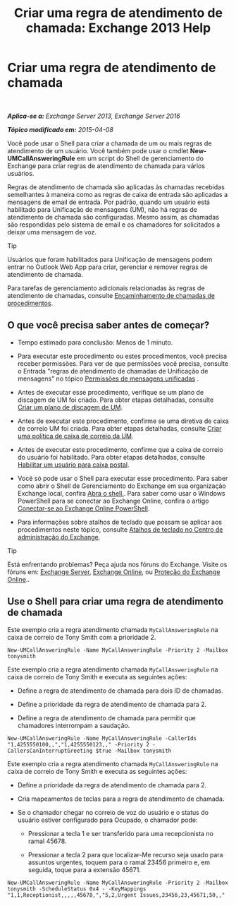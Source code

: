 ﻿---
title: 'Criar uma regra de atendimento de chamada: Exchange 2013 Help'
TOCTitle: Criar uma regra de atendimento de chamada
ms:assetid: 0976f8f2-3449-44f1-b0d1-20c91622e827
ms:mtpsurl: https://technet.microsoft.com/pt-br/library/JJ898495(v=EXCHG.150)
ms:contentKeyID: 51407832
ms.date: 05/22/2018
mtps_version: v=EXCHG.150
ms.translationtype: MT
---

# Criar uma regra de atendimento de chamada

 

_**Aplica-se a:** Exchange Server 2013, Exchange Server 2016_

_**Tópico modificado em:** 2015-04-08_

Você pode usar o Shell para criar a chamada de um ou mais regras de atendimento de um usuário. Você também pode usar o cmdlet **New-UMCallAnsweringRule** em um script do Shell de gerenciamento do Exchange para criar regras de atendimento de chamada para vários usuários.

Regras de atendimento de chamada são aplicadas às chamadas recebidas semelhantes à maneira como as regras de caixa de entrada são aplicadas a mensagens de email de entrada. Por padrão, quando um usuário está habilitado para Unificação de mensagens (UM), não há regras de atendimento de chamada são configuradas. Mesmo assim, as chamadas são respondidas pelo sistema de email e os chamadores for solicitados a deixar uma mensagem de voz.


> [!TIP]
> Usuários que foram habilitados para Unificação de mensagens podem entrar no Outlook Web App para criar, gerenciar e remover regras de atendimento de chamada.



Para tarefas de gerenciamento adicionais relacionadas às regras de atendimento de chamadas, consulte [Encaminhamento de chamadas de procedimentos](forwarding-calls-procedures-exchange-2013-help.md).

## O que você precisa saber antes de começar?

  - Tempo estimado para conclusão: Menos de 1 minuto.

  - Para executar este procedimento ou estes procedimentos, você precisa receber permissões. Para ver de que permissões você precisa, consulte o Entrada "regras de atendimento de chamadas de Unificação de mensagens" no tópico [Permissões de mensagens unificadas](unified-messaging-permissions-exchange-2013-help.md) .

  - Antes de executar esse procedimento, verifique se um plano de discagem de UM foi criado. Para obter etapas detalhadas, consulte [Criar um plano de discagem de UM](create-a-um-dial-plan-exchange-2013-help.md).

  - Antes de executar este procedimento, confirme se uma diretiva de caixa de correio UM foi criada. Para obter etapas detalhadas, consulte [Criar uma política de caixa de correio da UM](create-a-um-mailbox-policy-exchange-2013-help.md).

  - Antes de executar este procedimento, confirme que a caixa de correio do usuário foi habilitado. Para obter etapas detalhadas, consulte [Habilitar um usuário para caixa postal](enable-a-user-for-voice-mail-exchange-2013-help.md).

  - Você só pode usar o Shell para executar esse procedimento. Para saber como abrir o Shell de Gerenciamento do Exchange em sua organização Exchange local, confira [Abra o shell.](https://technet.microsoft.com/pt-br/library/dd638134\(v=exchg.150\)). Para saber como usar o Windows PowerShell para se conectar ao Exchange Online, confira o artigo [Conectar-se ao Exchange Online PowerShell](https://go.microsoft.com/fwlink/p/?linkid=396554).

  - Para informações sobre atalhos de teclado que possam se aplicar aos procedimentos neste tópico, consulte [Atalhos de teclado no Centro de administração do Exchange](keyboard-shortcuts-in-the-exchange-admin-center-exchange-online-protection-help.md).


> [!TIP]
> Está enfrentando problemas? Peça ajuda nos fóruns do Exchange. Visite os fóruns em: <A href="https://go.microsoft.com/fwlink/p/?linkid=60612">Exchange Server</A>, <A href="https://go.microsoft.com/fwlink/p/?linkid=267542">Exchange Online</A>, ou <A href="https://go.microsoft.com/fwlink/p/?linkid=285351">Proteção do Exchange Online</A>..



## Use o Shell para criar uma regra de atendimento de chamada

Este exemplo cria a regra atendimento chamada `MyCallAnsweringRule` na caixa de correio de Tony Smith com a prioridade 2.

    New-UMCallAnsweringRule -Name MyCallAnsweringRule -Priority 2 -Mailbox tonysmith

Este exemplo cria a regra atendimento chamada `MyCallAnsweringRule` na caixa de correio de Tony Smith e executa as seguintes ações:

  - Define a regra de atendimento de chamada para dois ID de chamadas.

  - Define a prioridade da regra de atendimento de chamada para 2.

  - Define a regra de atendimento de chamada para permitir que chamadores interrompam a saudação.

<!-- end list -->

    New-UMCallAnsweringRule -Name MyCallAnsweringRule -CallerIds "1,4255550100,,","1,4255550123,," -Priority 2 -CallersCanInterruptGreeting $true -Mailbox tonysmith

Este exemplo cria a regra atendimento chamada `MyCallAnsweringRule` na caixa de correio de Tony Smith e executa as seguintes ações:

  -  
    Define a prioridade da regra de atendimento de chamada para 2.

  -  
    Cria mapeamentos de teclas para a regra de atendimento de chamada.

  -  
    Se o chamador chegar no correio de voz do usuário e o status do usuário estiver configurado para Ocupado, o chamador pode:
    
      - Pressionar a tecla 1 e ser transferido para uma recepcionista no ramal 45678.
    
      - Pressionar a tecla 2 para que localizar-Me recurso seja usado para assuntos urgentes, toquem para o ramal 23456 primeiro e, em seguida, toque para a extensão 45671.

<!-- end list -->

    New-UMCallAnsweringRule -Name MyCallAnsweringRule -Priority 2 -Mailbox tonysmith -ScheduleStatus 0x4 - -KeyMappings "1,1,Receptionist,,,,,45678,","5,2,Urgent Issues,23456,23,45671,50,,"

